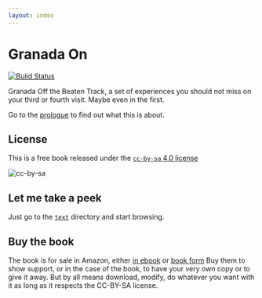 ```yaml
---
layout: index
---
```


Granada On
===========

[![Build Status](https://travis-ci.org/JJ/granada-off.svg?branch=master)](https://travis-ci.org/JJ/granada-off)

Granada Off the Beaten Track, a set of experiences you should not miss
on your third or fourth visit. Maybe even in the first.

Go to the [prologue](text/prologue.md) to find out what this is
about. 

## License

This is a free book released under the [`cc-by-sa` 4.0 license](http://creativecommons.org/licenses/by-sa/4.0/)

![cc-by-sa](http://mirrors.creativecommons.org/presskit/buttons/88x31/png/by-sa.png)

## Let me take a peek

Just go to the [`text`](text) directory and start browsing.

## Buy the book

The book is for sale in Amazon, either [in ebook](https://www.amazon.com/Granada-On-explorer-extended-beautiful-ebook/dp/B01AF7WIHU/ref=as_sl_pc_ss_til?tag=perltutobyjjmere&linkCode=w01&linkId=JYW4SOH6TZHAYFPT&creativeASIN=B01AF7WIHU) or [book form](https://www.amazon.com/Granada-On-Beaten-explorations-Andalusia/dp/1523257083/ref=as_sl_pc_ss_til?tag=perltutobyjjmere&linkCode=w01&linkId=C255NTGI3IAEOUGP&creativeASIN=1523257083) Buy them to show support, or in the case of the book, to have your very own copy or to give it away. But by all means download, modify, do whatever you want with it as long as it respects the CC-BY-SA license.
